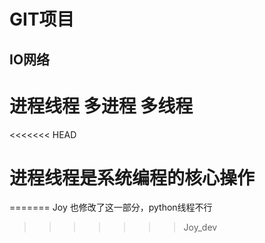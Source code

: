 # GIT项目
## IO网络


# 进程线程    多进程 多线程
<<<<<<< HEAD

# 进程线程是系统编程的核心操作
=======
Joy 也修改了这一部分，python线程不行
>>>>>>> Joy_dev
